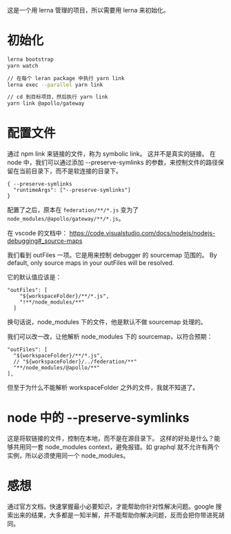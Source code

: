 这是一个用 lerna 管理的项目，所以需要用 lerna 来初始化。

# 初始化
```bash
lerna bootstrap
yarn watch

// 在每个 leran package 中执行 yarn link
lerna exec --parallel yarn link

// cd 到目标项目，然后执行 yarn link
yarn link @apollo/gateway
```

# 配置文件
通过 npm link 来链接的文件，称为 symbolic link。
这并不是真实的链接。
在 node 中，我们可以通过添加 --preserve-symlinks 的参数，来控制文件的路径保留在当前目录下，而不是软连接的目录下。

```
{ --preserve-symlinks
  "runtimeArgs": ["--preserve-symlinks"]
}
```

配置了之后，原本在 `federation/**/*.js` 变为了 `node_modules/@apollo/gateway/**/*.js`。


在 vscode 的文档中：
https://code.visualstudio.com/docs/nodejs/nodejs-debugging#_source-maps

我们看到 outFiles 一项。它是用来控制 debugger 的 sourcemap 范围的。
By default, only source maps in your outFiles will be resolved.

它的默认值应该是：
```
"outFiles": [
    "${workspaceFolder}/**/*.js",
    "!**/node_modules/**"
  ]
```

换句话说，node_modules 下的文件，他是默认不做 sourcemap 处理的。

我们可以改一改，让他解析 node_modules 下的 sourcemap，以符合预期：
```
"outFiles": [
  "${workspaceFolder}/**/*.js",
  // "${workspaceFolder}/../federation/**"
  "**/node_modules/@apollo/**"
],
```

但至于为什么不能解析 workspaceFolder 之外的文件，我就不知道了。

# node 中的 --preserve-symlinks
这是将软链接的文件，控制在本地，而不是在源目录下。
这样的好处是什么？能够共用同一套 node_modules context，避免报错。如 graphql 就不允许有两个实例，所以必须使用同一个 node_modules。


# 感想
通过官方文档，快速掌握最小必要知识，才能帮助你针对性解决问题。google 搜索出来的结果，大多都是一知半解，并不能帮助你解决问题，反而会把你带进死胡同。